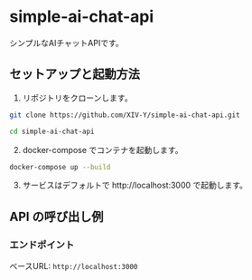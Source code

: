 # simple-ai-chat-api

シンプルなAIチャットAPIです。  

## セットアップと起動方法

1. リポジトリをクローンします。

```bash
git clone https://github.com/XIV-Y/simple-ai-chat-api.git
```

```bash
cd simple-ai-chat-api
```

2. docker-compose でコンテナを起動します。

```bash
docker-compose up --build
```

3. サービスはデフォルトで http://localhost:3000 で起動します。

## API の呼び出し例

### エンドポイント

ベースURL: `http://localhost:3000`

